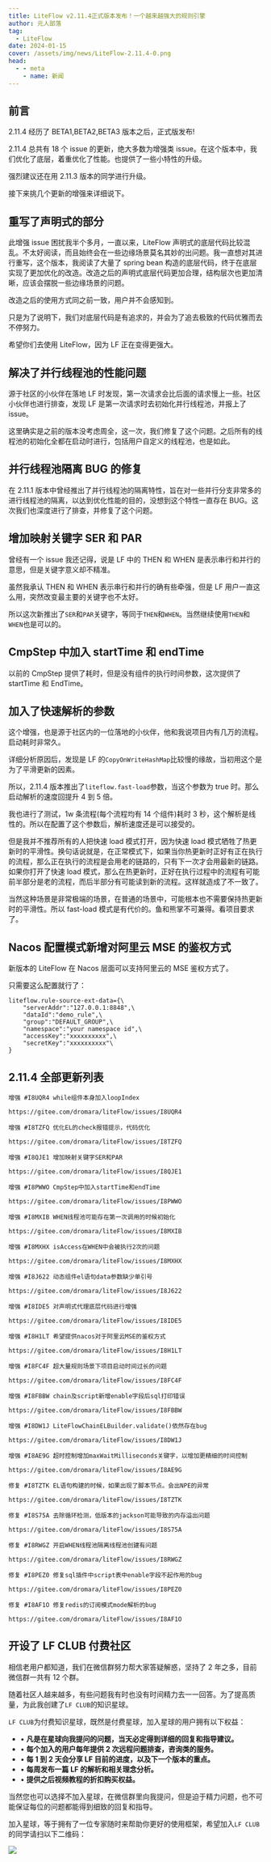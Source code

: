 ```yaml
---
title: LiteFlow v2.11.4正式版本发布！一个越来越强大的规则引擎
author: 元人部落
tag:
  - LiteFlow
date: 2024-01-15
cover: /assets/img/news/LiteFlow-2.11.4-0.png
head:
  - - meta
    - name: 新闻
---
```


## 前言

2.11.4 经历了 BETA1,BETA2,BETA3 版本之后，正式版发布!

2.11.4 总共有 18 个 issue 的更新，绝大多数为增强类 issue。在这个版本中，我们优化了底层，着重优化了性能。也提供了一些小特性的升级。

强烈建议还在用 2.11.3 版本的同学进行升级。

接下来挑几个更新的增强来详细说下。

## 重写了声明式的部分

此增强 issue 困扰我半个多月，一直以来，LiteFlow 声明式的底层代码比较混乱。不太好阅读，而且始终会在一些边缘场景莫名其妙的出问题。我一直想对其进行重写，这个版本，我阅读了大量了 spring bean 构造的底层代码，终于在底层实现了更加优化的改造。改造之后的声明式底层代码更加合理，结构层次也更加清晰，应该会摆脱一些边缘场景的问题。

改造之后的使用方式同之前一致，用户并不会感知到。

只是为了说明下，我们对底层代码是有追求的，并会为了追去极致的代码优雅而去不停努力。

希望你们去使用 LiteFlow，因为 LF 正在变得更强大。

## 解决了并行线程池的性能问题

源于社区的小伙伴在落地 LF 时发现，第一次请求会比后面的请求慢上一些。社区小伙伴也进行排查，发现 LF 是第一次请求时去初始化并行线程池，并报上了 issue。

这里确实是之前的版本没考虑周全，这一次，我们修复了这个问题。之后所有的线程池的初始化全都在启动时进行，包括用户自定义的线程池，也是如此。

## 并行线程池隔离 BUG 的修复

在 2.11.1 版本中曾经推出了并行线程池的隔离特性，旨在对一些并行分支非常多的进行线程池的隔离，以达到优化性能的目的，没想到这个特性一直存在 BUG。这次我们也深度进行了排查，并修复了这个问题。

## 增加映射关键字 SER 和 PAR

曾经有一个 issue 我还记得，说是 LF 中的 THEN 和 WHEN 是表示串行和并行的意思，但是关键字意义却不精准。

虽然我承认 THEN 和 WHEN 表示串行和并行的确有些牵强，但是 LF 用户一直这么用，突然改变最主要的关键字也不太好。

所以这次新推出了`SER`和`PAR`关键字，等同于`THEN`和`WHEN`。当然继续使用`THEN`和`WHEN`也是可以的。

## CmpStep 中加入 startTime 和 endTime

以前的 CmpStep 提供了耗时，但是没有组件的执行时间参数，这次提供了 startTime 和 EndTime。

## 加入了快速解析的参数

这个增强，也是源于社区内的一位落地的小伙伴，他和我说项目内有几万的流程。启动耗时非常久。

详细分析原因后，发现是 LF 的`CopyOnWriteHashMap`比较慢的缘故，当初用这个是为了平滑更新的因素。

所以，2.11.4 版本推出了`liteflow.fast-load`参数，当这个参数为 true 时。那么启动解析的速度回提升 4 到 5 倍。

我也进行了测试，1w 条流程(每个流程均有 14 个组件)耗时 3 秒，这个解析是线性的。所以在配置了这个参数后，解析速度还是可以接受的。

但是我并不推荐所有的人把快速 load 模式打开，因为快速 load 模式牺牲了热更新时的平滑性。换句话说就是，在正常模式下，如果当你热更新时正好有正在执行的流程，那么正在执行的流程是会用老的链路的，只有下一次才会用最新的链路。如果你打开了快速 load 模式，那么在热更新时，正好在执行过程中的流程有可能前半部分是老的流程，而后半部分有可能读到新的流程。这样就造成了不一致了。

当然这种场景是非常极端的场景，在普通的场景中，可能根本也不需要保持热更新时的平滑性。所以 fast-load 模式是有代价的。鱼和熊掌不可兼得。看项目要求了。

## Nacos 配置模式新增对阿里云 MSE 的鉴权方式

新版本的 LiteFlow 在 Nacos 层面可以支持阿里云的 MSE 鉴权方式了。

只需要这么配置就行了：

```
liteflow.rule-source-ext-data={\
    "serverAddr":"127.0.0.1:8848",\
    "dataId":"demo_rule",\
    "group":"DEFAULT_GROUP",\
    "namespace":"your namespace id",\
    "accessKey":"xxxxxxxxxx",\
    "secretKey":"xxxxxxxxxx"\
}
```

## 2.11.4 全部更新列表

```
增强 #I8UQR4 while组件本身加入loopIndex

https://gitee.com/dromara/liteFlow/issues/I8UQR4

增强 #I8TZFQ 优化EL的check报错提示，代码优化

https://gitee.com/dromara/liteFlow/issues/I8TZFQ

增强 #I8QJE1 增加映射关键字SER和PAR

https://gitee.com/dromara/liteFlow/issues/I8QJE1

增强 #I8PWWO CmpStep中加入startTime和endTime

https://gitee.com/dromara/liteFlow/issues/I8PWWO

增强 #I8MXIB WHEN线程池可能存在第一次调用的时候初始化

https://gitee.com/dromara/liteFlow/issues/I8MXIB

增强 #I8MXHX isAccess在WHEN中会被执行2次的问题

https://gitee.com/dromara/liteFlow/issues/I8MXHX

增强 #I8J622 动态组件el语句data参数缺少单引号

https://gitee.com/dromara/liteFlow/issues/I8J622

增强 #I8IDE5 对声明式代理底层代码进行增强

https://gitee.com/dromara/liteFlow/issues/I8IDE5

增强 #I8H1LT 希望提供nacos对于阿里云MSE的鉴权方式

https://gitee.com/dromara/liteFlow/issues/I8H1LT

增强 #I8FC4F 超大量规则场景下项目启动时间过长的问题

https://gitee.com/dromara/liteFlow/issues/I8FC4F

增强 #I8FBBW chain及script新增enable字段后sql打印错误

https://gitee.com/dromara/liteFlow/issues/I8FBBW

增强 #I8DW1J LiteFlowChainELBuilder.validate()依然存在bug

https://gitee.com/dromara/liteFlow/issues/I8DW1J

增强 #I8AE9G 超时控制增加maxWaitMilliseconds关键字，以增加更精细的时间控制

https://gitee.com/dromara/liteFlow/issues/I8AE9G

修复 #I8TZTK EL语句构建的时候，如果出现了脚本节点。会出NPE的异常

https://gitee.com/dromara/liteFlow/issues/I8TZTK

修复 #I8S75A 去除循环检测，低版本的jackson可能导致的内存溢出问题

https://gitee.com/dromara/liteFlow/issues/I8S75A

修复 #I8RWGZ 开启WHEN线程池隔离线程池创建有问题

https://gitee.com/dromara/liteFlow/issues/I8RWGZ

修复 #I8PEZ0 修复sql插件中script表中enable字段不起作用的bug

https://gitee.com/dromara/liteFlow/issues/I8PEZ0

修复 #I8AF1O 修复redis的订阅模式mode解析的bug

https://gitee.com/dromara/liteFlow/issues/I8AF1O
```

## 开设了 LF CLUB 付费社区

相信老用户都知道，我们在微信群努力帮大家答疑解惑，坚持了 2 年之多，目前微信群一共有 12 个群。

随着社区人越来越多，有些问题我有时也没有时间精力去一一回答。为了提高质量，为此我创建了`LF CLUB`的知识星球。

`LF CLUB`为付费知识星球，既然是付费星球，加入星球的用户拥有以下权益：

- • **凡是在星球向我提问的问题，当天必定得到详细的回复和指导建议。**
- • **每个加入的用户每年提供 2 次远程问题排查，咨询类的服务。**
- • **每 1 到 2 天会分享 LF 目前的进度，以及下一个版本的重点。**
- • **每周发布一篇 LF 的解析和相关理念分析。**
- • **提供之后视频教程的折扣购买权益。**

当然您也可以选择不加入星球，在微信群里向我提问，但是迫于精力问题，也不可能保证每位的问题都能得到细致的回复和指导。

加入星球，等于拥有了一位专家随时来帮助你更好的使用框架，希望加入`LF CLUB`的同学请扫以下二维码：

<img src="/assets/img/blog/LiteFlow-concept-1.png" style="max-height: 340px;">
